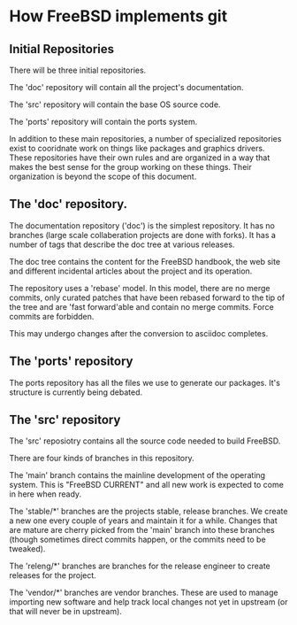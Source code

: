 # How FreeBSD implements git

## Initial Repositories

There will be three initial repositories.

The 'doc' repository will contain all the project's documentation.

The 'src' repository will contain the base OS source code.

The 'ports' repository will contain the ports system.

In addition to these main repositories, a number of specialized
repositories exist to cooridnate work on things like packages and
graphics drivers. These repositories have their own rules and are
organized in a way that makes the best sense for the group working on
these things. Their organization is beyond the scope of this document.

## The 'doc' repository.

The documentation repository ('doc') is the simplest repository. It has
no branches (large scale collaberation projects are done with
forks). It has a number of tags that describe the doc tree at various
releases.

The doc tree contains the content for the FreeBSD handbook, the web
site and different incidental articles about the project and its
operation.

The repository uses a 'rebase' model. In this model, there are no
merge commits, only curated patches that have been rebased forward to
the tip of the tree and are 'fast forward'able and contain no merge
commits. Force commits are forbidden.

This may undergo changes after the conversion to asciidoc completes.

## The 'ports' repository

The ports repository has all the files we use to generate our
packages. It's structure is currently being debated.

## The 'src' repository

The 'src' reposiotry contains all the source code needed to build
FreeBSD.

There are four kinds of branches in this repository.

The 'main' branch contains the mainline development of the operating
system. This is "FreeBSD CURRENT" and all new work is expected to come
in here when ready.

The 'stable/\*' branches are the projects stable, release branches. We
create a new one every couple of years and maintain it for a
while. Changes that are mature are cherry picked from the 'main'
branch into these branches (though sometimes direct commits happen, or
the commits need to be tweaked).

The 'releng/\*' branches are branches for the release engineer to
create releases for the project.

The 'vendor/\*' branches are vendor branches. These are used to manage
importing new software and help track local changes not yet in
upstream (or that will never be in upstream).

